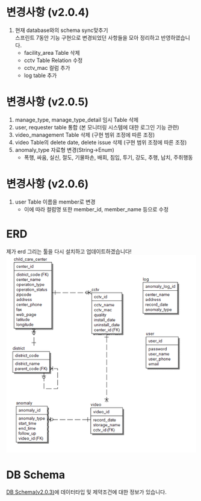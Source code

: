 # 변경사항 (v2.0.4)

1. 현재 database와의 schema sync맞추기  
   스프린트 7동안 기능 구현으로 변경되었던 사항들을 모아 정리하고 반영하였습니다.
   - facility_area Table 삭제
   - cctv Table Relation 수정
   - cctv_mac 컬럼 추가
   - log table 추가

# 변경사항 (v2.0.5)

1. manage_type, manage_type_detail 임시 Table 삭제
2. user, requester table 통합 (본 모니터링 시스템에 대한 로그인 기능 관련)
3. video_management Table 삭제 (구현 범위 조정에 따른 조정)
4. video Table의 delete date, delete issue 삭제 (구현 범위 조정에 따른 조정)
5. anomaly_type 자료형 변경(String->Enum)
   - 폭행, 싸움, 실신, 절도, 기물파손, 배회, 침입, 투기, 강도, 추행, 납치, 주취행동

# 변경사항 (v2.0.6)

1. user Table 이름을 member로 변경
   - 이에 따라 컬럼명 또한 member_id, member_name 등으로 수정

# ERD

제가 erd 그리는 툴을 다시 설치하고 업데이트하겠습니다!
![ERD(v2.0.5).png](<./ERD(v2.0.5).png>)

# DB Schema

[DB Schema(v2.0.3)](https://2021-spring-dsc-project-team.atlassian.net/wiki/spaces/KDK/pages/6029378/DB+v1.0.0, "confluence - db schema")에 데이터타입 및 제약조건에 대한 정보가 있습니다.
